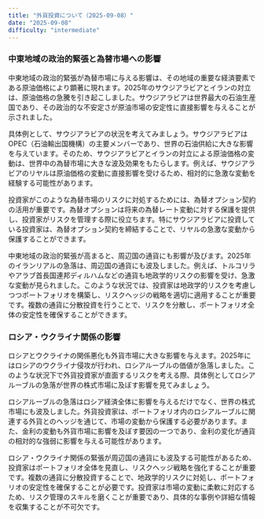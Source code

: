```yaml
---
title: "外貨投資について（2025-09-08）"
date: "2025-09-08"
difficulty: "intermediate"
---
```


### 中東地域の政治的緊張と為替市場への影響

中東地域の政治的緊張が為替市場に与える影響は、その地域の重要な経済要素である原油価格により顕著に現れます。2025年のサウジアラビアとイランの対立は、原油価格の急騰を引き起こしました。サウジアラビアは世界最大の石油生産国であり、その政治的な不安定さが原油市場の安定性に直接影響を与えることが示されました。

具体例として、サウジアラビアの状況を考えてみましょう。サウジアラビアはOPEC（石油輸出国機構）の主要メンバーであり、世界の石油供給に大きな影響を与えています。そのため、サウジアラビアとイランの対立による原油価格の変動は、世界中の為替市場に大きな波及効果をもたらします。例えば、サウジアラビアのリヤルは原油価格の変動に直接影響を受けるため、相対的に急激な変動を経験する可能性があります。

投資家がこのような為替市場のリスクに対処するためには、為替オプション契約の活用が重要です。為替オプションは将来の為替レート変動に対する保護を提供し、投資家がリスクを管理する際に役立ちます。特にサウジアラビアに投資している投資家は、為替オプション契約を締結することで、リヤルの急激な変動から保護することができます。

中東地域の政治的緊張が高まると、周辺国の通貨にも影響が及びます。2025年のイランリアルの急落は、周辺国の通貨にも波及しました。例えば、トルコリラやアラブ首長国連邦ディルハムなどの通貨も地政学的リスクの影響を受け、急激な変動が見られました。このような状況では、投資家は地政学的リスクを考慮しつつポートフォリオを構築し、リスクヘッジの戦略を適切に適用することが重要です。複数の通貨に分散投資を行うことで、リスクを分散し、ポートフォリオ全体の安定性を確保することができます。

### ロシア・ウクライナ関係の影響

ロシアとウクライナの関係悪化も外貨市場に大きな影響を与えます。2025年にはロシアのウクライナ侵攻が行われ、ロシアルーブルの価値が急落しました。このような状況下で外貨投資家が直面するリスクを考える際、具体例としてロシアルーブルの急落が世界の株式市場に及ぼす影響を見てみましょう。

ロシアルーブルの急落はロシア経済全体に影響を与えるだけでなく、世界の株式市場にも波及しました。外貨投資家は、ポートフォリオ内のロシアルーブルに関連する外貨とのヘッジを通じて、市場の変動から保護する必要があります。また、金利の変動も外貨市場に影響を及ぼす要因の一つであり、金利の変化が通貨の相対的な強弱に影響を与える可能性があります。

ロシア・ウクライナ関係の緊張が周辺国の通貨にも波及する可能性があるため、投資家はポートフォリオ全体を見直し、リスクヘッジ戦略を強化することが重要です。複数の通貨に分散投資することで、地政学的リスクに対処し、ポートフォリオの安定性を確保することが必要です。投資家は市場の変動に柔軟に対応するため、リスク管理のスキルを磨くことが重要であり、具体的な事例や詳細な情報を収集することが不可欠です。
